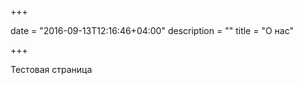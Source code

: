 +++

date = "2016-09-13T12:16:46+04:00"
description = ""
title = "О нас"

+++

Тестовая страница 

<!--more-->
